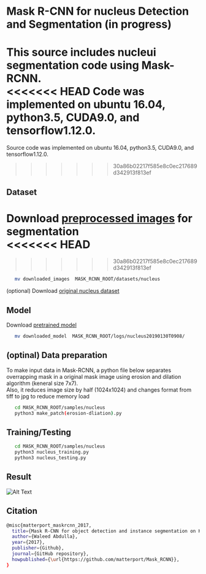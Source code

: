 # Mask R-CNN for nucleus Detection and Segmentation (in progress)

This source includes nucleui segmentation code using Mask-RCNN.   
<<<<<<< HEAD
Code was implemented on ubuntu 16.04, python3.5, CUDA9.0, and tensorflow1.12.0.
=======
Source code was implemented on ubuntu 16.04, python3.5, CUDA9.0, and tensorflow1.12.0.
>>>>>>> 30a86b02217f585e8c0ec217689d342913f813ef



## Dataset

Download [preprocessed images](https://drive.google.com/file/d/1uF_hxZJZTh8eWSwYuCP8gMGQw3ZxYEwD/view?usp=sharing) for segmentation   
<<<<<<< HEAD
=======

>>>>>>> 30a86b02217f585e8c0ec217689d342913f813ef
```bash
   mv downloaded_images  MASK_RCNN_ROOT/datasets/nucleus
```

(optional) Download [original nucleus dataset](http://andrewjanowczyk.com/wp-static/nuclei.tgz)

## Model

Download [pretrained model](https://drive.google.com/drive/folders/1SF2727HImKzzhWZ_cCmJkhf2sYenyxgi?usp=sharing)

```bash
   mv downloaded_model  MASK_RCNN_ROOT/logs/nucleus20190130T0908/
```


## (optinal) Data preparation
To make input data in Mask-RCNN, a python file below separates overrapping mask in a original mask image using erosion and dilation algorithm (keneral size 7x7).   
Also, it reduces image size by half (1024x1024) and changes format from tiff to jpg to reduce memory load
```bash
   cd MASK_RCNN_ROOT/samples/nucleus
   python3 make_patch(erosion-dliation).py
```

## Training/Testing  
```bash
   cd MASK_RCNN_ROOT/samples/nucleus
   python3 nucleus_training.py
   python3 nucleus_testing.py
```


## Result

![Alt Text](https://github.com/ai-lab-circle/Mask-RCNN-nucleus-segmentation/results.png)

## Citation

```bash
@misc{matterport_maskrcnn_2017,
  title={Mask R-CNN for object detection and instance segmentation on Keras and TensorFlow},
  author={Waleed Abdulla},
  year={2017},
  publisher={Github},
  journal={GitHub repository},
  howpublished={\url{https://github.com/matterport/Mask_RCNN}},
}

```
